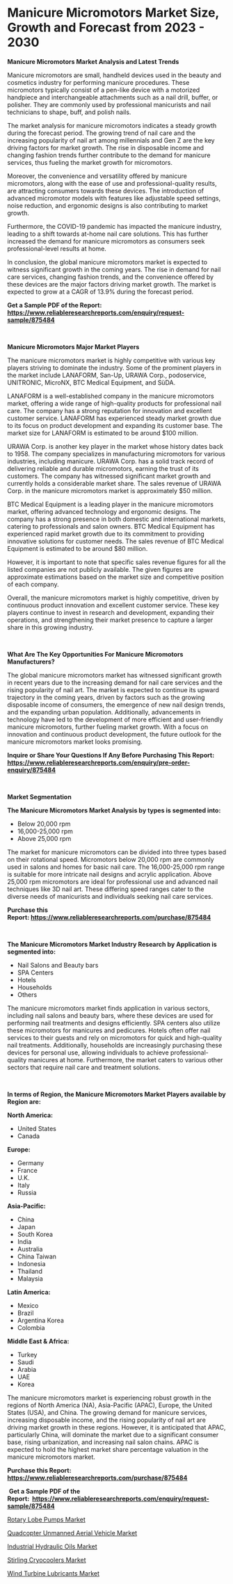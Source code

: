 <p><h1>Manicure Micromotors Market Size, Growth and Forecast from 2023 - 2030</h1></p><p><strong>Manicure Micromotors Market Analysis and Latest Trends</strong></p>
<p><p>Manicure micromotors are small, handheld devices used in the beauty and cosmetics industry for performing manicure procedures. These micromotors typically consist of a pen-like device with a motorized handpiece and interchangeable attachments such as a nail drill, buffer, or polisher. They are commonly used by professional manicurists and nail technicians to shape, buff, and polish nails.</p><p>The market analysis for manicure micromotors indicates a steady growth during the forecast period. The growing trend of nail care and the increasing popularity of nail art among millennials and Gen Z are the key driving factors for market growth. The rise in disposable income and changing fashion trends further contribute to the demand for manicure services, thus fueling the market growth for micromotors. </p><p>Moreover, the convenience and versatility offered by manicure micromotors, along with the ease of use and professional-quality results, are attracting consumers towards these devices. The introduction of advanced micromotor models with features like adjustable speed settings, noise reduction, and ergonomic designs is also contributing to market growth.</p><p>Furthermore, the COVID-19 pandemic has impacted the manicure industry, leading to a shift towards at-home nail care solutions. This has further increased the demand for manicure micromotors as consumers seek professional-level results at home.</p><p>In conclusion, the global manicure micromotors market is expected to witness significant growth in the coming years. The rise in demand for nail care services, changing fashion trends, and the convenience offered by these devices are the major factors driving market growth. The market is expected to grow at a CAGR of 13.9% during the forecast period.</p></p>
<p><strong>Get a Sample PDF of the Report:&nbsp; <a href="https://www.reliableresearchreports.com/enquiry/request-sample/875484">https://www.reliableresearchreports.com/enquiry/request-sample/875484</a></strong></p>
<p>&nbsp;</p>
<p><strong>Manicure Micromotors Major Market Players</strong></p>
<p><p>The manicure micromotors market is highly competitive with various key players striving to dominate the industry. Some of the prominent players in the market include LANAFORM, San-Up, URAWA Corp., podoservice, UNITRONIC, MicroNX, BTC Medical Equipment, and SüDA.</p><p>LANAFORM is a well-established company in the manicure micromotors market, offering a wide range of high-quality products for professional nail care. The company has a strong reputation for innovation and excellent customer service. LANAFORM has experienced steady market growth due to its focus on product development and expanding its customer base. The market size for LANAFORM is estimated to be around $100 million.</p><p>URAWA Corp. is another key player in the market whose history dates back to 1958. The company specializes in manufacturing micromotors for various industries, including manicure. URAWA Corp. has a solid track record of delivering reliable and durable micromotors, earning the trust of its customers. The company has witnessed significant market growth and currently holds a considerable market share. The sales revenue of URAWA Corp. in the manicure micromotors market is approximately $50 million.</p><p>BTC Medical Equipment is a leading player in the manicure micromotors market, offering advanced technology and ergonomic designs. The company has a strong presence in both domestic and international markets, catering to professionals and salon owners. BTC Medical Equipment has experienced rapid market growth due to its commitment to providing innovative solutions for customer needs. The sales revenue of BTC Medical Equipment is estimated to be around $80 million.</p><p>However, it is important to note that specific sales revenue figures for all the listed companies are not publicly available. The given figures are approximate estimations based on the market size and competitive position of each company.</p><p>Overall, the manicure micromotors market is highly competitive, driven by continuous product innovation and excellent customer service. These key players continue to invest in research and development, expanding their operations, and strengthening their market presence to capture a larger share in this growing industry.</p></p>
<p>&nbsp;</p>
<p><strong>What Are The Key Opportunities For Manicure Micromotors Manufacturers?</strong></p>
<p><p>The global manicure micromotors market has witnessed significant growth in recent years due to the increasing demand for nail care services and the rising popularity of nail art. The market is expected to continue its upward trajectory in the coming years, driven by factors such as the growing disposable income of consumers, the emergence of new nail design trends, and the expanding urban population. Additionally, advancements in technology have led to the development of more efficient and user-friendly manicure micromotors, further fueling market growth. With a focus on innovation and continuous product development, the future outlook for the manicure micromotors market looks promising.</p></p>
<p><strong>Inquire or Share Your Questions If Any Before Purchasing This Report: <a href="https://www.reliableresearchreports.com/enquiry/pre-order-enquiry/875484">https://www.reliableresearchreports.com/enquiry/pre-order-enquiry/875484</a></strong></p>
<p>&nbsp;</p>
<p><strong>Market Segmentation</strong></p>
<p><strong>The Manicure Micromotors Market Analysis by types is segmented into:</strong></p>
<p><ul><li>Below 20,000 rpm</li><li>16,000-25,000 rpm</li><li>Above 25,000 rpm</li></ul></p>
<p><p>The market for manicure micromotors can be divided into three types based on their rotational speed. Micromotors below 20,000 rpm are commonly used in salons and homes for basic nail care. The 16,000-25,000 rpm range is suitable for more intricate nail designs and acrylic application. Above 25,000 rpm micromotors are ideal for professional use and advanced nail techniques like 3D nail art. These differing speed ranges cater to the diverse needs of manicurists and individuals seeking nail care services.</p></p>
<p><strong>Purchase this Report:&nbsp;<a href="https://www.reliableresearchreports.com/purchase/875484">https://www.reliableresearchreports.com/purchase/875484</a></strong></p>
<p>&nbsp;</p>
<p><strong>The Manicure Micromotors Market Industry Research by Application is segmented into:</strong></p>
<p><ul><li>Nail Salons and Beauty bars</li><li>SPA Centers</li><li>Hotels</li><li>Households</li><li>Others</li></ul></p>
<p><p>The manicure micromotors market finds application in various sectors, including nail salons and beauty bars, where these devices are used for performing nail treatments and designs efficiently. SPA centers also utilize these micromotors for manicures and pedicures. Hotels often offer nail services to their guests and rely on micromotors for quick and high-quality nail treatments. Additionally, households are increasingly purchasing these devices for personal use, allowing individuals to achieve professional-quality manicures at home. Furthermore, the market caters to various other sectors that require nail care and treatment solutions.</p></p>
<p>&nbsp;</p>
<p><strong>In terms of Region, the Manicure Micromotors Market Players available by Region are:</strong></p>
<p>
    <p> <strong> North America: </strong>
        <ul>
            <li>United States</li>
            <li>Canada</li>
        </ul>
        </p> 
    <p> <strong> Europe: </strong>
        <ul>
            <li>Germany</li>
            <li>France</li>
            <li>U.K.</li>
            <li>Italy</li>
            <li>Russia</li>
        </ul>
        </p> 
    <p> <strong> Asia-Pacific: </strong>
        <ul>
            <li>China</li>
            <li>Japan</li>
            <li>South Korea</li>
            <li>India</li>
            <li>Australia</li>
            <li>China Taiwan</li>
            <li>Indonesia</li>
            <li>Thailand</li>
            <li>Malaysia</li>
        </ul>
        </p> 
    <p> <strong> Latin America: </strong>
        <ul>
            <li>Mexico</li>
            <li>Brazil</li>
            <li>Argentina Korea</li>
            <li>Colombia</li>
        </ul>
        </p> 
    <p> <strong> Middle East & Africa: </strong>
        <ul>
            <li>Turkey</li>
            <li>Saudi</li>
            <li>Arabia</li>
            <li>UAE</li>
            <li>Korea</li>
        </ul>
    </p>
    </p>
<p><p>The manicure micromotors market is experiencing robust growth in the regions of North America (NA), Asia-Pacific (APAC), Europe, the United States (USA), and China. The growing demand for manicure services, increasing disposable income, and the rising popularity of nail art are driving market growth in these regions. However, it is anticipated that APAC, particularly China, will dominate the market due to a significant consumer base, rising urbanization, and increasing nail salon chains. APAC is expected to hold the highest market share percentage valuation in the manicure micromotors market.</p></p>
<p><strong>Purchase this Report: <a href="https://www.reliableresearchreports.com/purchase/875484">https://www.reliableresearchreports.com/purchase/875484</a></strong></p>
<p>&nbsp;<strong>Get a Sample PDF of the Report:&nbsp;&nbsp;<a href="https://www.reliableresearchreports.com/enquiry/request-sample/875484">https://www.reliableresearchreports.com/enquiry/request-sample/875484</a></strong></p>
<p><strong></strong></p>
<p><p><a href="https://www.reportprime.com/rotary-lobe-pumps-r7454">Rotary Lobe Pumps Market</a></p><p><a href="https://medium.com/@deniseharvey70/quadcopter-unmanned-aerial-vehicle-market-size-growth-forecast-2023-2030-10876dafb4d6">Quadcopter Unmanned Aerial Vehicle Market</a></p><p><a href="https://www.linkedin.com/pulse/industrial-hydraulic-oils-market-share-amp-new-trends-tfohe/">Industrial Hydraulic Oils Market</a></p><p><a href="https://www.reportprime.com/stirling-cryocoolers-r7453">Stirling Cryocoolers Market</a></p><p><a href="https://www.linkedin.com/pulse/wind-turbine-lubricants-market-size-2023-2030-global-industrial-cc4se/">Wind Turbine Lubricants Market</a></p></p>